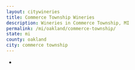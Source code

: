 ```yaml
---
layout: citywineries
title: Commerce Township Wineries
description: Wineries in Commerce Township, MI
permalink: /mi/oakland/commerce-township/
state: mi
county: oakland
city: commerce township
---
```

-
